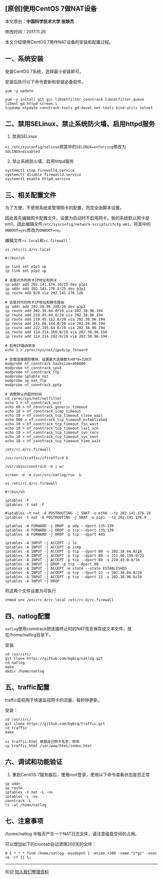 ## [原创]使用CentOS 7做NAT设备

本文原创：**中国科学技术大学 张焕杰**

修改时间：2017.11.26

本文介绍使用CentOS 7用作NAT设备的安装和配置过程。

## 一、系统安装

安装CentOS 7系统，选择最小安装即可。

安装后执行以下命令更新和安装必备软件。

```
yum -y update

yum -y install git gcc libnetfilter_conntrack libnetfilter_queue libmnl gd httpd screen \
tcpdump ntpdate conntrack-tools gd-devel net-tools bind-utils telnet

```

## 二、禁用SELinux、禁止系统防火墙、启用httpd服务

1. 禁用SELinux

`vi /etc/sysconfig/selinux`把其中的`SELINUX=enforcing`修改为`SELINUX=disabled`

2. 禁止系统防火墙、启用httpd服务

```
systemctl stop firewalld.service
systemctl disable firewalld.service
systemctl enable httpd.service
```

## 三、相关配置文件

为了方便，不使用系统来管理网卡的配置，而完全由脚本设置。

因此首先编辑网卡配置文件，设置为启动时不启用网卡。我的系统默认网卡是em1，因此编辑文件`/etc/sysconfig/network-scripts/ifcfg-em1`，将其中的`ONBOOT=yes`修改为`ONBOOT=no`。

编辑文件`rc.local`和`rc.firewall`：

`vi /etc/rc.d/rc.local`


````
#!/bin/sh

ip link set p1p1 up
ip link set p1p2 up

# 这是对外的网卡IP地址和网关
ip addr add 202.141.176.10/25 dev p1p1
ip addr add 202.141.176.9/25 dev p1p1
ip route add 0/0 via 202.141.176.126

# 这是对内的网卡IP地址和静态路由
ip addr add 202.38.96.208/26 dev p1p2
ip route add 202.38.64.0/19 via 202.38.96.194
ip route add 210.45.64.0/20 via 202.38.96.194
ip route add 210.45.112.0/20 via 202.38.96.194
ip route add 211.86.144.0/20 via 202.38.96.194
ip route add 222.195.64.0/19 via 202.38.96.194
ip route add 114.214.160.0/19 via 202.38.96.194
ip route add 114.214.192.0/19 via 202.38.96.194

# 启用IP路由转发
echo 1 > /proc/sys/net/ipv4/ip_forward

# 加载连接跟踪模块，设置最大连接数为40*8=320万
modprobe nf_conntrack hashsize=400000
modprobe nf_conntrack_ipv4
modprobe nf_conntrack_ftp
modprobe iptable_nat
modprobe ip_nat_ftp
modprobe nf_conntrack_pptp

# 调整默认的超时时间
cd /proc/sys/net/netfilter
echo 1 > nf_conntrack_acct 
echo 60 > nf_conntrack_generic_timeout
echo 10 > nf_conntrack_icmp_timeout
echo 10 > nf_conntrack_tcp_timeout_close_wait
echo 900 > nf_conntrack_tcp_timeout_established
echo 10 > nf_conntrack_tcp_timeout_fin_wait
echo 10 > nf_conntrack_tcp_timeout_last_ack
echo 10 > nf_conntrack_tcp_timeout_syn_recv
echo 10 > nf_conntrack_tcp_timeout_syn_sent
echo 10 > nf_conntrack_tcp_timeout_time_wait

/etc/rc.d/rc.firewall

/usr/src/traffic/iftrafficd &

/usr/sbin/conntrack -U | wc

screen -d -m /usr/src/natlog/run  &
````

`vi /etc/rc.d/rc.firewall`

````
#!/bin/sh

iptables -F
iptables -t nat -F

#iptables -t nat -A POSTROUTING -j SNAT -o eth0 --to 202.141.176.10
iptables -t nat -A POSTROUTING -j SNAT -o p1p1 --to 202.141.176.9

iptables -A FORWARD -j DROP -p udp --dport 135:139
iptables -A FORWARD -j DROP -p tcp --dport 135:139
iptables -A FORWARD -j DROP -p tcp --dport 445

iptables -A INPUT -j ACCEPT -i lo
iptables -A INPUT -j ACCEPT -p icmp
iptables -A INPUT -j ACCEPT -p tcp --dport 80 -s 202.38.64.0/18
iptables -A INPUT -j ACCEPT -p tcp --dport 80 -s 211.86.158.0/23
iptables -A INPUT -j ACCEPT -p tcp --dport 80 -s 210.45.0.0/16
iptables -A INPUT -j DROP -p tcp --dport 80
iptables -A INPUT -j ACCEPT -m state --state ESTABLISHED
iptables -A INPUT -j ACCEPT -p tcp --dport 22 -s 202.38.64.0/24
iptables -A INPUT -j ACCEPT -p tcp --dport 22 -s 202.38.96.0/24
iptables -A INPUT -j DROP  

````
将这两个文件设置为可执行
```
chmod u+x /etc/rc.d/rc.local /etc/rc.d/rc.firewall
```

## 四、natlog配置

`natlog`使用conntrack把连接终止时的NAT信息保存成文本文件，放在/home/natlog目录下。

安装:

```
cd /usr/src/
git clone https://github.com/bg6cq/natlog.git
cd natlog
make
mkdir /home/natlog
```

## 五、traffic配置

traffic监视用于快速监视网卡的流量，每秒钟更新。

安装：

```
cd /usr/src/
git clone https://github.com/bg6cq/traffic.git
cd traffic
make

vi traffic.html 根据自己网卡名字，修改
cp traffic.html /var/www/html/index.html
```

## 六、调试和功能验证

1. 重启CentOS 7服务器后，使用root登录，使用以下命令查看状态是否正常

```
ip addr
ip route
iptables -t nat -L -nv
iptables -L -nv
conntrack -L
ls -al /home/natlog
```

## 七、注意事项

/home/natlog 中每天产生一个NAT日志文件，请注意磁盘空间的占用。

可以增加如下的crontab自动清理200天的文件：

```
0 5 * * * find /home/natlog -maxdepth 1 -mtime +200 -name "2*gz" -exec  rm -rf {} \;
```

***
欢迎 [加入我们整理资料](https://github.com/bg6cq/ITTS)
